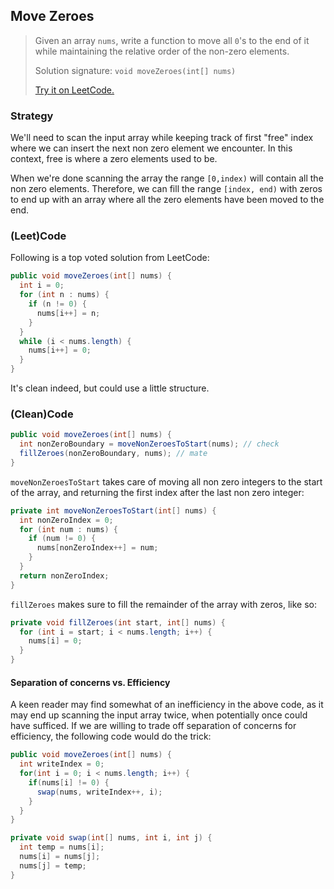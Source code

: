 ## Move Zeroes

>Given an array `nums`, write a function to move all `0`'s to the end of it while maintaining the relative order of the non-zero elements.
>
>Solution signature: `void moveZeroes(int[] nums) `
>
>[Try it on LeetCode.](https://leetcode.com/problems/move-zeroes/)



### Strategy

We'll need to scan the input array while keeping track of first "free" index where we can insert the next non zero element we encounter. In this context, free is where a zero elements used to be.

When we're done scanning the array the range `[0,index)` will contain all the non zero elements. Therefore, we can fill the range `[index, end)` with zeros to end up with an array where all the zero elements have been moved to the end.



### (Leet)Code

Following is a top voted solution from LeetCode:

```java
public void moveZeroes(int[] nums) {
  int i = 0;
  for (int n : nums) {
    if (n != 0) {
      nums[i++] = n;
    }	         
  }
  while (i < nums.length) {
    nums[i++] = 0;
  }
}
```

It's clean indeed, but could use a little structure.



### (Clean)Code

```java
public void moveZeroes(int[] nums) {  
  int nonZeroBoundary = moveNonZeroesToStart(nums); // check
  fillZeroes(nonZeroBoundary, nums); // mate
}
```

`moveNonZeroesToStart` takes care of moving all non zero integers to the start of the array, and returning the first index after the last non zero integer:

```java
private int moveNonZeroesToStart(int[] nums) {
  int nonZeroIndex = 0;
  for (int num : nums) {
    if (num != 0) {
      nums[nonZeroIndex++] = num;
    }
  }
  return nonZeroIndex;
}
```

`fillZeroes` makes sure to fill the remainder of the array with zeros, like so:

```java
private void fillZeroes(int start, int[] nums) {
  for (int i = start; i < nums.length; i++) {
    nums[i] = 0;
  }
}
```



#### Separation of concerns vs. Efficiency

A keen reader may find somewhat of an inefficiency in the above code, as it may end up scanning the input array twice, when potentially once could have sufficed. If we are willing to trade off separation of concerns for efficiency, the following code would do the trick:

```java
public void moveZeroes(int[] nums) {
  int writeIndex = 0;
  for(int i = 0; i < nums.length; i++) {
    if(nums[i] != 0) {
      swap(nums, writeIndex++, i);
    }
  }
}

private void swap(int[] nums, int i, int j) {
  int temp = nums[i];
  nums[i] = nums[j];
  nums[j] = temp;
}
```